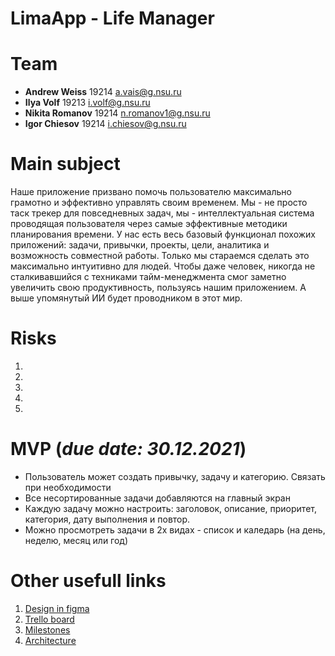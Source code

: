 # LimaApp - Life Manager

# Team

- **Andrew Weiss** 19214 <a.vais@g.nsu.ru>
- **Ilya Volf** 19213 <i.volf@g.nsu.ru>
- **Nikita Romanov** 19214 <n.romanov1@g.nsu.ru>
- **Igor Chiesov** 19214 <i.chiesov@g.nsu.ru>

# Main subject

Наше приложение призвано помочь пользователю максимально грамотно и эффективно управлять своим временем. Мы - не просто таск трекер для повседневных задач, мы - интеллектуальная система проводящая пользователя через самые эффективные методики планирования времени. У нас есть весь базовый функционал похожих приложений: задачи, привычки, проекты, цели, аналитика и возможность совместной работы. Только мы стараемся сделать это максимально интуитивно для людей. Чтобы даже человек, никогда не сталкивавшийся с техниками тайм-менеджмента смог заметно увеличить свою продуктивность, пользуясь нашим приложением. А выше упомянутый ИИ будет проводником в этот мир.

# Risks

<ol>
    <li></li>
    <li></li>
    <li></li>
    <li></li>
    <li></li>
</ol>

# MVP (_due date: 30.12.2021_)

- Пользователь может создать привычку, задачу и категорию. Связать при необходимости
- Все несортированные задачи добавляются на главный экран
- Каждую задачу можно настроить: заголовок, описание, приоритет, категория, дату выполнения и повтор.
- Можно просмотреть задачи в 2х видах - список и каледарь (на день, неделю, месяц или год)

# Other usefull links

1. [Design in figma](https://www.figma.com/file/0Z7BmaQy8rl5xGbKXvzAMT/Lima:-Life-manager?node-id=0%3A1)
2. [Trello board](https://trello.com/b/KMLbj2KN/lima-app)
3. [Milestones](./Docs/milestones.md)
4. [Architecture](./Docs/achitecture.md)
